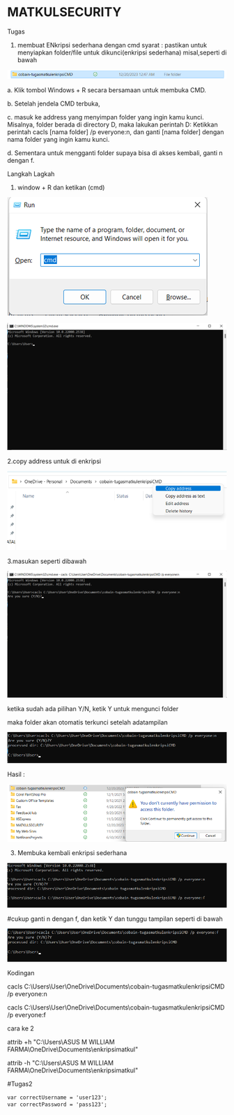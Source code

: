 # MATKULSECURITY

Tugas 
1. membuat ENkripsi sederhana dengan cmd
syarat :  pastikan untuk menyiapkan folder/file untuk dikunci(enkripsi sederhana) misal,seperti di bawah

![Alt text](image.png)

a. Klik tombol Windows + R secara bersamaan untuk membuka CMD.

b. Setelah jendela CMD terbuka, 

c. masuk ke address yang menyimpan folder yang ingin kamu kunci. Misalnya, folder berada di directory D, maka lakukan perintah D:
Ketikkan perintah cacls [nama folder] /p everyone:n, dan ganti [nama folder] dengan nama folder yang ingin kamu kunci.

d. Sementara untuk mengganti folder supaya bisa di akses kembali, ganti n dengan f.

Langkah Lagkah

1. window + R dan ketikan (cmd)
   
![Alt text](image-1.png)

![Alt text](image-3.png)

2.copy address untuk di enkripsi

![Alt text](image-2.png)

3.masukan seperti dibawah

![Alt text](image-4.png)

ketika sudah ada pilihan Y/N, ketik Y untuk mengunci folder

maka folder akan otomatis terkunci setelah adatampilan 

![Alt text](image-5.png)

Hasil :

![Alt text](image-6.png)


3. Membuka kembali enkripsi sederhana
   
![Alt text](image-7.png)

#cukup ganti n dengan f, dan ketik Y dan tunggu tampilan seperti di bawah

![Alt text](image-8.png)


Kodingan 

cacls C:\Users\User\OneDrive\Documents\cobain-tugasmatkulenkripsiCMD /p everyone:n

cacls C:\Users\User\OneDrive\Documents\cobain-tugasmatkulenkripsiCMD /p everyone:f



cara ke 2

attrib +h "C:\Users\ASUS M WILLIAM FARMA\OneDrive\Documents\enkripsimatkul"

attrib -h "C:\Users\ASUS M WILLIAM FARMA\OneDrive\Documents\enkripsimatkul"





#Tugas2

    var correctUsername = 'user123';
    var correctPassword = 'pass123';
